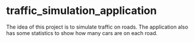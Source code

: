 # traffic_simulation_application
The idea of this project is to simulate traffic on roads. The application also has some statistics to show how many cars are on each road.
